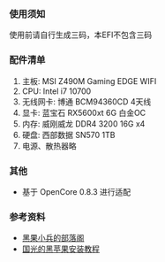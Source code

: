 ### 使用须知
使用前请自行生成三码，本EFI不包含三码

### 配件清单
1. 主板: MSI Z490M Gaming EDGE WIFI
2. CPU:  Intel i7 10700
3. 无线网卡: 博通 BCM94360CD 4天线
4. 显卡: 蓝宝石 RX5600xt 6G 白金OC
5. 内存: 威刚威龙 DDR4 3200 16G x4
6. 硬盘: 西部数据 SN570 1TB
7. 电源、散热器略

### 其他
- 基于 OpenCore 0.8.3 进行适配

### 参考资料

- [黑果小兵的部落阁](https://blog.daliansky.net)
- [国光的黑苹果安装教程](https://apple.sqlsec.com)
